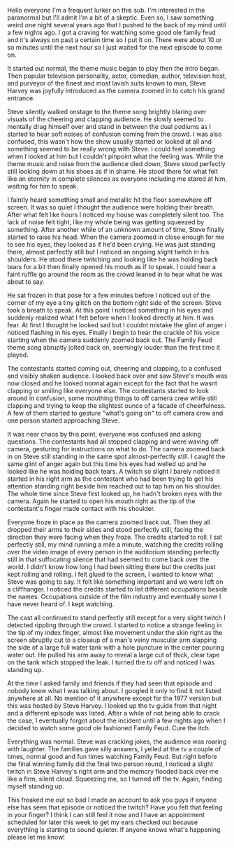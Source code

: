 Hello everyone I'm a frequent lurker on this sub. I'm interested in the paranormal but I'll admit I'm a bit of a skeptic. Even so, I saw something weird one night several years ago that I pushed to the back of my mind until a few nights ago. I got a craving for watching some good ole family feud and it's always on past a certain time so I put it on. There were about 10 or so minutes until the next hour so I just waited for the next episode to come on.

It started out normal, the theme music began to play then the intro began. Then popular television personality, actor, comedian, author, television host, and purveyor of the finest and most lavish suits known to man, Steve Harvey was joyfully introduced as the camera zoomed in to catch his grand entrance.

Steve silently walked onstage to the theme song brightly blaring over visuals of the cheering and clapping audience. He slowly seemed to mentally drag himself over and stand in between the dual podiums as I started to hear soft noises of confusion coming from the crowd. I was also confused, this wasn't how the show usually started or looked at all and something seemed to be really wrong with Steve. I could feel something when I looked at him but I couldn't pinpoint what the feeling was. While the theme music and noise from the audience died down, Steve stood perfectly still looking down at his shoes as if in shame. He stood there for what felt like an eternity in complete silences as everyone including me stared at him, waiting for him to speak.

I faintly heard something small and metallic hit the floor somewhere off screen. It was so quiet I thought the audience were holding their breath. After what felt like hours I noticed my house was completely silent too. The lack of noise felt tight, like my whole being was getting squeezed by something. After another while of an unknown amount of time, Steve finally started to raise his head. When the camera zoomed in close enough for me to see his eyes, they looked as if he'd been crying. He was just standing there, almost perfectly still but I noticed an ongoing slight twitch in his shoulders. He stood there twitching and looking like he was holding back tears for a bit then finally opened his mouth as if to speak. I could hear a faint ruffle go around the room as the crowd leaned in to hear what he was about to say.

He sat frozen in that pose for a few minutes before I noticed out of the corner of my eye a tiny glitch on the bottom right side of the screen. Steve took a breath to speak. At this point I noticed something in his eyes and suddenly realized what I felt before when I looked directly at him. It was fear. At first I thought he looked sad but I couldnt mistake the glint of anger i noticed flashing in his eyes. Finally I begin to hear the crackle of his voice starting when the camera suddenly zoomed back out. The Family Feud theme song abruptly jolted back on, seemingly louder than the first time it played.

The contestants started coming out, cheering and clapping, to a confused and visibly shaken audience. I looked back over and saw Steve's mouth was now closed and he looked normal again except for the fact that he wasnt clapping or smiling like everyone else. The contestants started to look around in confusion, some mouthing things to off camera crew while still clapping and trying to keep the slightest ounce of a facade of cheerfulness. A few of them started to gesture "what's going on" to off camera crew and one person started approaching Steve.

It was near chaos by this point, everyone was confused and asking questions. The contestants had all stopped clapping and were waving off camera, gesturing for instructions on what to do. The camera zoomed back in on Steve still standing in the same spot almost-perfectly still. I caught the same glint of anger again but this time his eyes had welled up and he looked like he was holding back tears. A twitch so slight I barely noticed it started in his right arm as the contestant who had been trying to get his attention standing right beside him reached out to tap him on his shoulder. The whole time since Steve first looked up, he hadn't broken eyes with the camera. Again he started to open his mouth right as the tip of the contestant's finger made contact with his shoulder.

Everyone froze in place as the camera zoomed back out. Then they all dropped their arms to their sides and stood perfectly still, facing the direction they were facing when they froze. The credits started to roll. I sat perfectly still, my mind running a mile a minute, watching the credits rolling over the video image of every person in the auditorium standing perfectly still in that suffocating silence that had seemed to come back over the world. I didn't know how long I had been sitting there but the credits just kept rolling and rolling. I felt glued to the screen, I wanted to know what Steve was going to say. It felt like something important and we were left on a cliffhanger. I noticed the credits started to list different occupations beside the names. Occupations outside of the film industry and eventually some I have never heard of. I kept watching.

The cast all continued to stand perfectly still except for a very slight twitch I detected rippling through the crowd. I started to notice a strange feeling in the tip of my index finger, almost like movement under the skin right as the screen abruptly cut to a closeup of a man's veiny muscular arm slapping the side of a large full water tank with a hole puncture in the center pouring water out. He pulled his arm away to reveal a large cut of thick, clear tape on the tank which stopped the leak. I turned the tv off and noticed I was standing up.

At the time I asked family and friends if they had seen that episode and nobody knew what I was talking about. I googled it only to find it not listed anywhere at all. No mention of it anywhere except for the 1977 version but this was hosted by Steve Harvey. I looked up the tv guide from that night and a different episode was listed. After a while of not being able to crack the case, I eventually forgot about the incident until a few nights ago when I decided to watch some good ole fashioned Family Feud. Cure the itch.

Everything was normal. Steve was cracking jokes, the audience was roaring with laughter. The families gave silly answers, I yelled at the tv a couple of times, normal good and fun times watching Family Feud. But right before the final winning family did the final two person round, I noticed a slight twitch in Steve Harvey's right arm and the memory flooded back over me like a firm, silent cloud. Squeezing me, so I turned off the tv. Again, finding myself standing up.

This freaked me out so bad I made an account to ask you guys if anyone else has seen that episode or noticed the twitch? Have you felt that feeling in your finger? I think I can still feel it now and I have an appointment scheduled for later this week to get my ears checked out because everything is starting to sound quieter. If anyone knows what's happening please let me know!